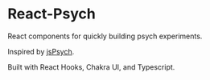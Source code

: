# React-Psych

React components for quickly building psych experiments.

Inspired by [jsPsych](https://www.jspsych.org/).

Built with React Hooks, Chakra UI, and Typescript.
